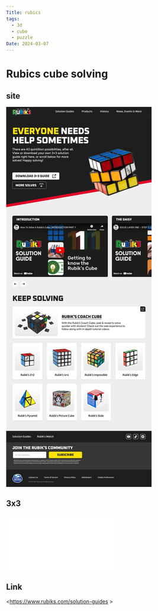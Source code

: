 ```yaml
---
Title: rubics
tags:
  - 3d
  - cube
  - puzzle
Date: 2024-03-07
---
```


# Rubics cube solving

## site 

![](../_asset/2024-03-06_rubics_image_1.jpg)


## 3x3 

![](../_asset/2024-03-06_rubics_pdf_1.pdf)


## Link

<https://www.rubiks.com/solution-guides >